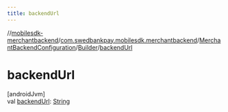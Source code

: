```yaml
---
title: backendUrl
---
```

//[mobilesdk-merchantbackend](../../../../index.html)/[com.swedbankpay.mobilesdk.merchantbackend](../../index.html)/[MerchantBackendConfiguration](../index.html)/[Builder](index.html)/[backendUrl](backend-url.html)



# backendUrl



[androidJvm]\
val [backendUrl](backend-url.html): [String](https://kotlinlang.org/api/latest/jvm/stdlib/kotlin/-string/index.html)




